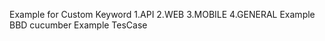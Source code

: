 Example for Custom Keyword
    1.API
    2.WEB
    3.MOBILE
    4.GENERAL
Example BBD cucumber
Example TesCase